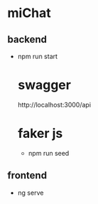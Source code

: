 # miChat

## backend

- npm run start

  # swagger

  http://localhost:3000/api

  # faker js

  - npm run seed

## frontend

- ng serve
